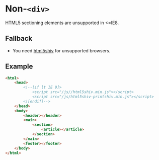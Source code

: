 Non-`<div>`
===========
HTML5 sectioning elements are unsupported in <=IE8.

Fallback
--------
* You need [html5shiv][] for unsupported browsers.

Example
-------

```html
<html>
    <head>
        <!--[if lt IE 9]>
            <script src="/js//html5shiv.min.js"></script>
            <script src="/js/html5shiv-printshiv.min.js"></script>
        <![endif]-->
    </head>
    <body>
        <header></header>
        <main>
            <section>
                <article></article>
            </section>
        </main>
        <footer></footer>
    </body>
</html>
```


[html5shiv]: https://github.com/aFarkas/html5shiv
